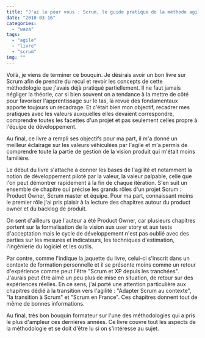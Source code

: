 ```yaml
---
title: "J'ai lu pour vous : Scrum, le guide pratique de la méthode agile la plus populaire"
date: "2010-03-16"
categories: 
  - "waza"
tags: 
  - "agile"
  - "livre"
  - "scrum"
img: ""
---
```


Voilà, je viens de terminer ce bouquin. Je désirais avoir un bon livre sur Scrum afin de prendre du recul et revoir les concepts de cette méthodologie que j'avais déjà pratiqué partiellement. Il ne faut jamais négliger la théorie, car si bien souvent on a tendance à la mettre de côté pour favoriser l'apprentissage sur le tas, la revue des fondamentaux apporte toujours un recadrage. Et c'était bien mon objectif, recadrer mes pratiques avec les valeurs auxquelles elles devaient correspondre, comprendre toutes les facettes d'un projet et pas seulement celles propre à l'équipe de développement.

Au final, ce livre a rempli ses objectifs pour ma part, il m'a donné un meilleur éclairage sur les valeurs véhiculées par l'agile et m'a permis de comprendre toute la partie de gestion de la vision produit qui m'était moins familière.

Le début du livre s'attache à donner les bases de l'agilité et notamment la notion de développement piloté par la valeur, la valeur palpable, celle que l'on peut démontrer rapidement à la fin de chaque itération. S'en suit un ensemble de chapitre qui précise les grands rôles d'un projet Scrum : Product Owner, Scrum master et équipe. Pour ma part, connaissant moins le premier rôle j'ai pris plaisir à la lecture des chapitres autour du product owner et du backlog de produit.

On sent d'ailleurs que l'auteur a été Product Owner, car plusieurs chapitres portent sur la formalisation de la vision aux user story et aux tests d'acceptation mais le cycle de développement n'est pas oublié avec des parties sur les mesures et indicateurs, les techniques d'estimation, l'ingénierie du logiciel et les outils.

Par contre, comme l'indique la jaquette du livre, celui-ci s'inscrit dans un contexte de formation personnelle et il se présente moins comme un retour d'expérience comme peut l'être "Scrum et XP depuis les tranchées". J'aurais peut être aimé un peu plus de mise en situation, de retour sur des expériences réelles. En ce sens, j'ai porté une attention particulière aux chapitres dédié à la transition vers l'agilité : "Adapter Scrum au contexte", "la transition à Scrum" et "Scrum en France". Ces chapitres donnent tout de même de bonnes informations.

Au final, très bon bouquin formateur sur l'une des méthodologies qui a pris le plus d'ampleur ces dernières années. Ce livre couvre tout les aspects de la méthodologie et se doit d'être lu si on s'intéresse au sujet.
